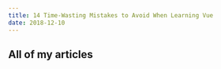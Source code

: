 ```yaml
---
title: 14 Time-Wasting Mistakes to Avoid When Learning Vue
date: 2018-12-10
---
```


## All of my articles



